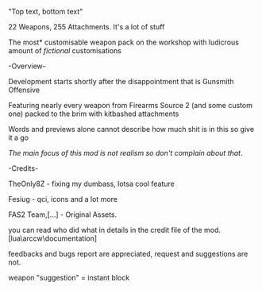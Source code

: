 "Top text, bottom text"

22 Weapons, 255 Attachments. It's a lot of stuff 

The most* customisable weapon pack on the workshop with ludicrous amount of *fictional* customisations 

-Overview-

Development starts shortly after the disappointment that is Gunsmith Offensive

Featuring nearly every weapon from Firearms Source 2 (and some custom one) packed to the brim with kitbashed attachments

Words and previews alone cannot describe how much shit is in this so give it a go

*The main focus of this mod is not realism so don't complain about that*.

-Credits-

TheOnly8Z - fixing my dumbass, lotsa cool feature

Fesiug - qci, icons and a lot more

FAS2 Team,[...] - Original Assets.

you can read who did what in details in the credit file of the mod. [lua\arccw\documentation]


feedbacks and bugs report are appreciated, request and suggestions are not.

weapon "suggestion" = instant block